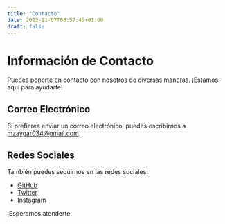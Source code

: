 ```yaml
---
title: "Contacto"
date: 2023-11-07T08:57:49+01:00
draft: false
---
```

# Información de Contacto

Puedes ponerte en contacto con nosotros de diversas maneras. ¡Estamos aquí para ayudarte!

## Correo Electrónico

Si prefieres enviar un correo electrónico, puedes escribirnos a [mzaygar034@gmail.com](mailto:mzaygar034@gmail.com).

## Redes Sociales

También puedes seguirnos en las redes sociales:

- [GitHub](https://github.com/Mario-Zayas)
- [Twitter](https://twitter.com)
- [Instagram](https://www.instagram.com)

¡Esperamos atenderte!
